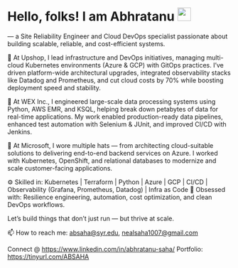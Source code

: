 # Hello, folks! I am Abhratanu <img src="https://raw.githubusercontent.com/MartinHeinz/MartinHeinz/master/wave.gif" width="30px">
 — a Site Reliability Engineer and Cloud DevOps specialist passionate about building scalable, reliable, and cost-efficient systems.

🔹 At Upshop, I lead infrastructure and DevOps initiatives, managing multi-cloud Kubernetes environments (Azure & GCP) with GitOps practices. I’ve driven platform-wide architectural upgrades, integrated observability stacks like Datadog and Prometheus, and cut cloud costs by 70% while boosting deployment speed and stability.

🔹 At WEX Inc., I engineered large-scale data processing systems using Python, AWS EMR, and KSQL, helping break down petabytes of data for real-time applications. My work enabled production-ready data pipelines, enhanced test automation with Selenium & JUnit, and improved CI/CD with Jenkins.

🔹 At Microsoft, I wore multiple hats — from architecting cloud-suitable solutions to delivering end-to-end backend services on Azure. I worked with Kubernetes, OpenShift, and relational databases to modernize and scale customer-facing applications.

⚙️ Skilled in: Kubernetes | Terraform | Python | Azure | GCP | CI/CD | Observability (Grafana, Prometheus, Datadog) | Infra as Code
🎯 Obsessed with: Resilience engineering, automation, cost optimization, and clean DevOps workflows.

Let’s build things that don’t just run — but thrive at scale.

📫 How to reach me: absaha@syr.edu, nealsaha1007@gmail.com

<!-- Actual text -->

Connect @ https://www.linkedin.com/in/abhratanu-saha/
Portfolio: https://tinyurl.com/ABSAHA

<!-- Icons -->

[1.2]: http://i.imgur.com/wWzX9uB.png (twitter icon without padding)
[2.2]: https://raw.githubusercontent.com/MartinHeinz/MartinHeinz/master/linkedin-3-16.png

<!-- Links to your social media accounts -->

[2]: https://www.linkedin.com/in/abhratanu-saha/
